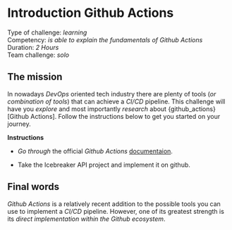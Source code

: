# Introduction Github Actions

Type of challenge: *learning*   
Competency: *is able to explain the fundamentals of Github Actions*   
Duration: *2 Hours*   
Team challenge: *solo* 


## The mission

In nowadays _DevOps_ oriented tech industry there are plenty of tools (_or
combination of tools_) that can achieve a _CI/CD_ pipeline. This challenge will
have you *explore* and most importantly *research* about {github_actions}[Github
Actions]. Follow the instructions below to get you started on your journey.

**Instructions**
- *Go through* the official _Github Actions_ [documentaion](https://docs.github.com/en/actions/quickstart).

- Take the Icebreaker API project and implement it on github.




## Final words

_Github Actions_ is a relatively recent addition to the possible tools you can
use to implement a _CI/CD_ pipeline. However, one of its greatest strength is
its *direct implementation within the Github ecosystem*.

